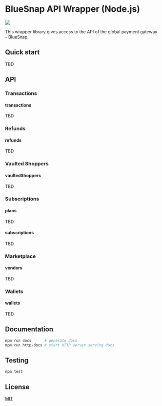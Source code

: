 # BlueSnap API Wrapper (Node.js)

![](https://github.com/romfrolov/bluesnap-api-node/workflows/Node.js+Package/badge.svg)

This wrapper library gives access to the API of the global payment gateway - BlueSnap.

## Quick start

TBD

## API

### Transactions

#### transactions

TBD

### Refunds

#### refunds

TBD

### Vaulted Shoppers

#### vaultedShoppers

TBD

### Subscriptions

#### plans

TBD

#### subscriptions

TBD

### Marketplace

#### vendors

TBD

### Wallets

#### wallets

TBD

## Documentation

```bash
npm run docs      # generate docs
npm run http-docs # start HTTP server serving docs
```

## Testing

```bash
npm test
```

## License

[MIT](./LICENSE)
